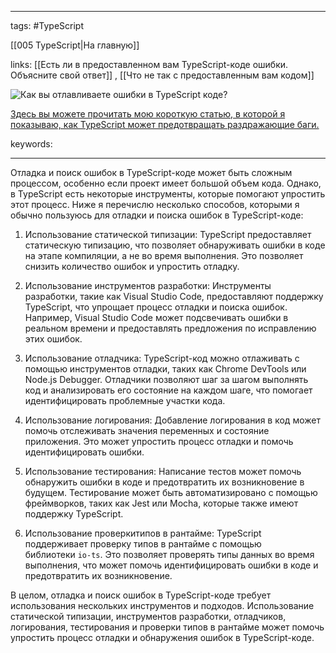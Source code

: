 ____

tags: #TypeScript 

[[005 TypeScript|На главную]]

links: [[Есть ли в предоставленном вам TypeScript-коде ошибки. Объясните свой ответ]] , [[Что не так с предоставленным вам кодом]]

![Как вы отлавливаете ошибки в TypeScript коде?](https://youtu.be/DQ0BLu6rZYc?t=802)

[Здесь вы можете прочитать мою короткую статью, в которой я показываю, как TypeScript может предотвращать раздражающие баги.](https://www.doabledanny.com/why-typescript-over-javascript)

keywords:

_____

Отладка и поиск ошибок в TypeScript-коде может быть сложным процессом, особенно если проект имеет большой объем кода. Однако, в TypeScript есть некоторые инструменты, которые помогают упростить этот процесс. Ниже я перечислю несколько способов, которыми я обычно пользуюсь для отладки и поиска ошибок в TypeScript-коде:

1.  Использование статической типизации: TypeScript предоставляет статическую типизацию, что позволяет обнаруживать ошибки в коде на этапе компиляции, а не во время выполнения. Это позволяет снизить количество ошибок и упростить отладку.
    
2.  Использование инструментов разработки: Инструменты разработки, такие как Visual Studio Code, предоставляют поддержку TypeScript, что упрощает процесс отладки и поиска ошибок. Например, Visual Studio Code может подсвечивать ошибки в реальном времени и предоставлять предложения по исправлению этих ошибок.
    
3.  Использование отладчика: TypeScript-код можно отлаживать с помощью инструментов отладки, таких как Chrome DevTools или Node.js Debugger. Отладчики позволяют шаг за шагом выполнять код и анализировать его состояние на каждом шаге, что помогает идентифицировать проблемные участки кода.
    
4.  Использование логирования: Добавление логирования в код может помочь отслеживать значения переменных и состояние приложения. Это может упростить процесс отладки и помочь идентифицировать ошибки.
    
5.  Использование тестирования: Написание тестов может помочь обнаружить ошибки в коде и предотвратить их возникновение в будущем. Тестирование может быть автоматизировано с помощью фреймворков, таких как Jest или Mocha, которые также имеют поддержку TypeScript.
    
6.  Использование проверкитипов в рантайме: TypeScript поддерживает проверку типов в рантайме с помощью библиотеки `io-ts`. Это позволяет проверять типы данных во время выполнения, что может помочь идентифицировать ошибки в коде и предотвратить их возникновение.
    

В целом, отладка и поиск ошибок в TypeScript-коде требует использования нескольких инструментов и подходов. Использование статической типизации, инструментов разработки, отладчиков, логирования, тестирования и проверки типов в рантайме может помочь упростить процесс отладки и обнаружения ошибок в TypeScript-коде.